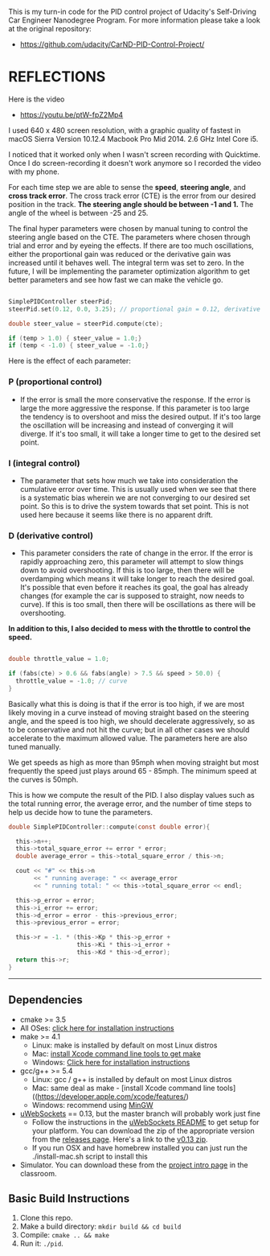 
This is my turn-in code for the PID control project of Udacity's Self-Driving Car Engineer Nanodegree Program. For more information please take a look at
the original repository:
- https://github.com/udacity/CarND-PID-Control-Project/

# REFLECTIONS
Here is the video
- https://youtu.be/ptW-fpZ2Mp4

I used 640 x 480 screen resolution, with a graphic quality of fastest in macOS Sierra Version 10.12.4 Macbook Pro Mid 2014. 2.6 GHz Intel Core i5.

I noticed that it worked only when I wasn't screen recording with Quicktime. Once I do screen-recording it doesn't work anymore so I recorded the video with my phone.

 For each time step we are able to sense the **speed**, **steering angle**, and **cross track error**. The cross track error (CTE) is the error from our desired position in the track. **The steering angle should be between -1 and 1.** The angle of the wheel is between -25 and 25.

The final hyper parameters were chosen by manual tuning to control the steering angle based on the CTE. The parameters where chosen through trial and error and by eyeing the effects. If there are too much oscillations, either the proportional gain was reduced or the derivative gain was increased until it behaves well. The integral term was set to zero. In the future, I will be implementing the parameter optimization algorithm to get better parameters and see how fast we can make the vehicle go.

```c

SimplePIDController steerPid;
steerPid.set(0.12, 0.0, 3.25); // proportional gain = 0.12, derivative gain = 3.25

double steer_value = steerPid.compute(cte);

if (temp > 1.0) { steer_value = 1.0;}
if (temp < -1.0) { steer_value = -1.0;}
```

Here is the effect of each parameter:
### P (proportional control)
-  If the error is small the more conservative the response. If the error is large the more aggressive the response. If this parameter is too large the tendency is to overshoot and miss the desired output. If it's too large the oscillation will be increasing and instead of converging it will diverge. If it's too small, it will take a longer time to get to the desired set point.

### I (integral control)
- The parameter that sets how much we take into
consideration the cumulative error over time.
This is usually used when we see that there is a systematic bias wherein we are not converging to our desired set point. So this is to drive the system towards that set point. This is not used here because it seems like there is no apparent drift.

### D (derivative control)
- This parameter considers the rate of change in the error. If the error is rapidly approaching zero, this parameter will attempt to slow things down to avoid overshooting. If this is too large, then there will be overdamping which means it will take longer to reach the desired goal.
It's possible that even before it reaches its goal, the goal has already changes (for example the car is supposed to straight, now needs to curve). If this is too small, then there will be oscillations as there will be overshooting.

**In addition to this, I also decided to mess with the throttle to control the speed.**

```c

double throttle_value = 1.0;

if (fabs(cte) > 0.6 && fabs(angle) > 7.5 && speed > 50.0) {
  throttle_value = -1.0; // curve
}
```

Basically what this is doing is that if the error is too high, if we are most likely
moving in a curve instead of moving straight based on the steering angle, and the speed is too high,
we should decelerate aggressively, so as to be conservative and not hit the curve; but in all other cases we should accelerate to the maximum allowed value. The parameters here are also tuned manually.

We get speeds as high as more than 95mph when moving straight but most frequently the speed just plays around 65 - 85mph. The minimum speed at the
curves is 50mph.

This is how we compute the result of the PID. I also display values such as the total running error, the average error, and the number of time steps to help us decide how to tune the parameters.

```c
double SimplePIDController::compute(const double error){

  this->n++;
  this->total_square_error += error * error;
  double average_error = this->total_square_error / this->n;

  cout << "#" << this->n
       << " running average: " << average_error
       << " running total: " << this->total_square_error << endl;

  this->p_error = error;
  this->i_error += error;
  this->d_error = error - this->previous_error;
  this->previous_error = error;

  this->r = -1. * (this->Kp * this->p_error +
                   this->Ki * this->i_error +
                   this->Kd * this->d_error);
  return this->r;
}
```

---

## Dependencies

* cmake >= 3.5
 * All OSes: [click here for installation instructions](https://cmake.org/install/)
* make >= 4.1
  * Linux: make is installed by default on most Linux distros
  * Mac: [install Xcode command line tools to get make](https://developer.apple.com/xcode/features/)
  * Windows: [Click here for installation instructions](http://gnuwin32.sourceforge.net/packages/make.htm)
* gcc/g++ >= 5.4
  * Linux: gcc / g++ is installed by default on most Linux distros
  * Mac: same deal as make - [install Xcode command line tools]((https://developer.apple.com/xcode/features/)
  * Windows: recommend using [MinGW](http://www.mingw.org/)
* [uWebSockets](https://github.com/uWebSockets/uWebSockets) == 0.13, but the master branch will probably work just fine
  * Follow the instructions in the [uWebSockets README](https://github.com/uWebSockets/uWebSockets/blob/master/README.md) to get setup for your platform. You can download the zip of the appropriate version from the [releases page](https://github.com/uWebSockets/uWebSockets/releases). Here's a link to the [v0.13 zip](https://github.com/uWebSockets/uWebSockets/archive/v0.13.0.zip).
  * If you run OSX and have homebrew installed you can just run the ./install-mac.sh script to install this
* Simulator. You can download these from the [project intro page](https://github.com/udacity/CarND-PID-Control-Project/releases) in the classroom.

## Basic Build Instructions

1. Clone this repo.
2. Make a build directory: `mkdir build && cd build`
3. Compile: `cmake .. && make`
4. Run it: `./pid`.
